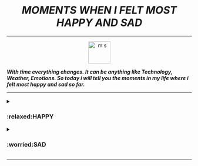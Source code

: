***<h1 align="center"> MOMENTS WHEN I FELT MOST HAPPY AND SAD </h1>***

------

<p align="center"><img src="https://user-images.githubusercontent.com/83487902/118098878-1b839d80-b3f2-11eb-98a9-afa866feaf4c.gif" alt="m s" height="60" width="60" />
  </p>
  
***With time everything changes. It can be anything like Technology, Weather, Emotions. So today i will tell you the moments in my life where i felt most happy and sad so far.***

-----

<details close="close">
  <summary><b><h3>:relaxed:HAPPY</h1> </b></summary>
It was the day when i started my first job. It's a different feeling when we start  earning  ourselves. When we start a new job it enables us to learn new skills,  it offer us the opportunity to meet new people . It provide  the meaning and purpose in life as we contibute to the society. With new job we get a new identity . And those regular paychecks provides  the security and stability which we all need to survive.

 </details>
 <details close="close">
  <summary><b><h3>:worried:SAD</h1> </b></summary>
It was the last day of my College. As we all have gone through the same phase in our life , we all know about the college life how awesome it was from the beginning to end . I still remember my first day of college . It was best feeling after the school i had , as time goes on we create memories from studying together to bunking classes sometimes. Eating in canteen to the playing games in playground. All those silly fights . Working hard together to fulfill our dreams . I still remember everything.  Years passed, the ending is always painful as last day at college is the moment where we all know this beautiful phase of time will not come back, so it is difficult to say goodbyes. That thing made felt sad.
  </details>
  
  ------
  
  
  
  
    
    
